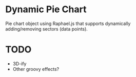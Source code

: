 Dynamic Pie Chart
=================

Pie chart object using Raphael.js that supports dynamically adding/removing
sectors (data points).


TODO
====

* 3D-ify
* Other groovy effects?
